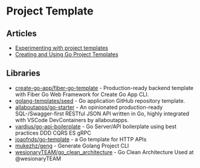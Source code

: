 # Project Template

## Articles
- [Experimenting with project templates](https://go.dev/blog/gonew)
- [Creating and Using Go Project Templates](https://trstringer.com/go-project-templates/)

## Libraries
- [create-go-app/fiber-go-template](https://github.com/create-go-app/fiber-go-template) - Production-ready backend template with Fiber Go Web Framework for Create Go App CLI.
- [golang-templates/seed](https://github.com/golang-templates/seed) - Go application GitHub repository template.
- [allaboutapps/go-starter](https://github.com/allaboutapps/go-starter) - An opinionated production-ready SQL-/Swagger-first RESTful JSON API written in Go, highly integrated with VSCode DevContainers by allaboutapps.
- [vardius/go-api-boilerplate](https://github.com/vardius/go-api-boilerplate) - Go Server/API boilerplate using best practices DDD CQRS ES gRPC
- [joaofnds/go-template](https://github.com/joaofnds/go-template) - a Go template for HTTP APIs
- [mukezhz/geng](https://github.com/mukezhz/geng) - Generate Golang Project CLI
- [wesionaryTEAM/go_clean_architecture](https://github.com/wesionaryTEAM/go_clean_architecture) - Go Clean Architecture Used at @wesionaryTEAM